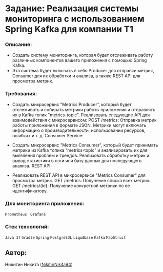 # Задание: Реализация системы мониторинга с использованием Spring Kafka для компании T1

### Описание:

- Создать систему мониторинга, которая будет отслеживать работу различных компонентов вашего приложения с помощью Spring
  Kafka.
- Эта система будет включать в себя Producer для отправки метрик, Consumer для их обработки и анализа, а также REST API
  для просмотра метрик.

### Требования:

- Создать микросервис "Metrics Producer", который будет отслеживать и собирать метрики работы приложения и отправлять их
  в Kafka топик "metrics-topic".
  Реализовать следующие API для взаимодействия с микросервисом:
  POST /metrics: Отправка метрик работы приложения в формате JSON. Метрики могут включать информацию о
  производительности, использовании ресурсов, ошибках и т. д.
  Consumer Service:

- Создать микросервис "Metrics Consumer", который будет принимать метрики из Kafka топика "metrics-topic" и
  анализировать их для выявления проблем и трендов.
  Реализовать обработку метрик и вывод статистики в логи или базу данных для последующего анализа.
  REST API:

- Реализовать REST API в микросервисе "Metrics Consumer" для просмотра метрик.
  GET /metrics: Получение списка всех метрик.
  GET /metrics/{id}: Получение конкретной метрики по ее идентификатору.

### Для мониторинга приложения:
`Prometheus ` `Grafana`

### Стек технологий:

`Java 17` `Gradle` `Spring` `PostgreSQL` `Liqudbase` `Kafka` `MapStruct` 

## Автор:<br>

Никитин Никита ([NikitinNikita94](https://github.com/NikitinNikita94))<br>
